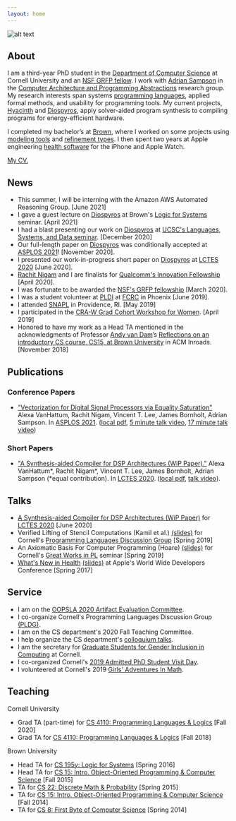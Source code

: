 ```yaml
---
layout: home
---
```


![alt text](headshot.png "Alexa VanHattum headshot")


## About

I am a third-year PhD student in the [Department of Computer Science][cornellcs] at Cornell University and an [NSF GRFP fellow][grfp]. I work with [Adrian Sampson][adrian] in the [Computer Architecture and Programming Abstractions][capra] research group. My research interests span systems [programming languages][pl], applied formal methods, and usability for programming tools. My current projects, [Hyacinth][] and [Diospyros][], apply solver-aided program synthesis to compiling programs for energy-efficient hardware.

I completed my bachelor’s at [Brown][browncs], where I worked on some projects using [modeling tools][mstalloy] and [refinement types][rtypes]. I then spent two years at Apple engineering [health software][apple] for the iPhone and Apple Watch.

[My CV.](vanhattum_cv.pdf)

[cornellcs]: http://www.cs.cornell.edu
[grfp]: https://www.nsfgrfp.org
[adrian]: https://www.cs.cornell.edu/~asampson/
[capra]: https://capra.cs.cornell.edu
[pl]: http://pl.cs.cornell.edu
[hyacinth]: https://github.com/cucapra/hyacinth
[diospyros]: https://github.com/cucapra/diospyros
[browncs]: http://cs.brown.edu
[mstalloy]: https://github.com/avanhatt/minimum-spanning-trees-alloy
[rtypes]: https://cs.brown.edu/research/pubs/theses/capstones/2016/van.hattum.alexa.pdf
[apple]: https://www.apple.com/apple-watch-series-4/health/

## News
- This summer, I will be interning with the Amazon AWS Automated Reasoning Group. [June 2021]
- I gave a guest lecture on [Diospyros][dios] at Brown's [Logic for Systems][lfs] seminar. [April 2021]
- I had a blast presenting our work on [Diospyros][dios] at [UCSC's Languages, Systems, and Data seminar][ucsclsd]. [December 2020]
- Our full-length paper on [Diospyros][dios] was conditionally accepted at [ASPLOS 2021][asplos]! [November 2020].
- I presented our work-in-progress short paper on [Diospyros][dios] at [LCTES 2020][lctes] [June 2020].
- [Rachit Nigam][rachit] and I are finalists for [Qualcomm's Innovation Fellowship][qinf] [April 2020].
- I was fortunate to be awarded the [NSF's GRFP fellowship][grfp] [March 2020].
- I was a student volunteer at [PLDI][] at [FCRC][] in Phoenix [June 2019].
- I attended [SNAPL][] in Providence, RI. [May 2019]
- I participated in the [CRA-W Grad Cohort Workshop for Women][craw]. [April 2019]
- Honored to have my work as a Head TA mentioned in the acknowledgments of Professor [Andy van Dam][avd]’s [Reflections on an introductory CS course, CS15, at Brown University][cs15] in ACM Inroads. [November 2018]

[lfs]: http://cs.brown.edu/courses/csci1710/
[dios]: https://github.com/cucapra/diospyros
[ucsclsd]: https://lsd.ucsc.edu/lsd-seminar/2020fa/
[asplos]: https://asplos-conference.org/
[lctes]: https://conf.researchr.org/home/LCTES-2020
[dios-video]: https://youtu.be/fDnsmRY7LOc
[rachit]: https://rachitnigam.com
[qinf]: https://www.qualcomm.com/invention/research/university-relations/innovation-fellowship/2020-north-america
[grfp]: https://www.nsfgrfp.org
[pldi]: https://pldi19.sigplan.org
[fcrc]: https://fcrc.acm.org
[snapl]: https://snapl.org/2019/
[craw]: https://cra.org/cra-w/events/grad-cohort-2019/
[avd]: http://cs.brown.edu/people/avandam/
[cs15]: https://dl.acm.org/citation.cfm?id=3284639


## Publications

### Conference Papers
- ["Vectorization for Digital Signal Processors via Equality Saturation"][dios-asplos-dl] Alexa VanHattum, Rachit Nigam, Vincent T. Lee, James Bornholt, Adrian Sampson. In [ASPLOS 2021][asplos]. ([local pdf][dios-asplos-preprint], [5 minute talk video][dios-5m], [17 minute talk video][dios-17m])

### Short Papers
- ["A Synthesis-aided Compiler for DSP Architectures (WiP Paper)."][dios-lctes-dl] Alexa VanHattum\*, Rachit Nigam\*, Vincent T. Lee, James Bornholt, Adrian Sampson (\*equal contribution). In [LCTES 2020][lctes]. ([local pdf][lctes-preprint], [talk video][dios-video]).

[dios-asplos-dl]: https://dl.acm.org/doi/10.1145/3445814.3446707
[dios-asplos-preprint]: diospyros-asplos-2021-preprint.pdf
[dios-5m]:https://www.youtube.com/watch?v=pGHjvPLrmRc
[dios-17m]:https://www.youtube.com/watch?v=RvMI4prTqHY&feature=youtu.be

[dios-lctes-dl]: https://dl.acm.org/doi/abs/10.1145/3372799.3394358
[lctes-preprint]: diospyros-lctes-2020.pdf
[dios-video]: https://youtu.be/fDnsmRY7LOc
[lctes]: https://conf.researchr.org/home/LCTES-2020


## Talks
- [A Synthesis-aided Compiler for DSP Architectures (WiP Paper)][dios-video] for [LCTES 2020][lctes] [June 2020]
- Verified Lifting of Stencil Computations (Kamil et al.) [(slides)](verified-lifting-short.pdf) for Cornell's [Programming Languages Discussion Group](http://www.cs.cornell.edu/courses/cs7190/2019sp/) [Spring 2019]
- An Axiomatic Basis For Computer Programming (Hoare) [(slides)](https://www.cs.cornell.edu/courses/cs7194/2019sp/slides/hoare.pdf) for Cornell's [Great Works in PL](https://www.cs.cornell.edu/courses/cs7194/2019sp) seminar [Spring 2019]
- [What's New in Health](https://developer.apple.com/videos/play/wwdc2017/221/) [(slides)](https://devstreaming-cdn.apple.com/videos/wwdc/2017/221izy8b17y2dtiy/221/221_whats_new_in_health.pdf?dl=1) at Apple's World Wide Developers Conference [Spring 2017]

[dios-video]: https://youtu.be/fDnsmRY7LOc
[lctes]: https://conf.researchr.org/home/LCTES-2020

## Service
- I am on the [OOPSLA 2020 Artifact Evaluation Committee][oopsla20aec].
- I co-organize Cornell's Programming Languages Discussion Group [(PLDG)][pldg].
- I am on the CS department's 2020 Fall Teaching Committee.
- I help organize the CS department's [colloquium talks][colloq].
- I am the secretary for [Graduate Students for Gender Inclusion in Computing][gsgic] at Cornell.
- I co-organized Cornell's [2019 Admitted PhD Student Visit Day][visit].
- I volunteered at Cornell's 2019 [Girls' Adventures In Math][gam].

[oopsla20aec]: https://2020.splashcon.org/committee/splash-2020-Artifacts-artifact-evaluation-committee
[pldg]:https://pl.cs.cornell.edu/pldg/2020fa/
[colloq]:https://www.cs.cornell.edu/content/fall-2019-colloquium
[gsgic]:https://gsgic.org
[visit]:https://www.cs.cornell.edu/projects/phdvisit/
[gam]:https://www.girlsadventuresinmath.com/ithaca

## Teaching

Cornell University
- Grad TA (part-time) for [CS 4110: Programming Languages & Logics](http://www.cs.cornell.edu/courses/cs4110/2020fa/) [Fall 2020]
- Grad TA for [CS 4110: Programming Languages & Logics](http://www.cs.cornell.edu/courses/cs4110/2018fa/) [Fall 2018]

Brown University
- Head TA for [CS 195y: Logic for Systems](http://cs.brown.edu/courses/cs195y/2016/) [Spring 2016]
- Head TA for [CS 15: Intro. Object-Oriented Programming & Computer Science](https://cs.brown.edu/courses/cs015/) [Fall 2015]
- TA for [CS 22: Discrete Math & Probability](https://cs.brown.edu/courses/csci0220/) [Spring 2015]
- TA for [CS 15: Intro. Object-Oriented Programming & Computer Science](https://cs.brown.edu/courses/cs015/) [Fall 2014]
- TA for [CS 8: First Byte of Computer Science](http://cs.brown.edu/courses/cs008/2017/) [Spring 2014]
